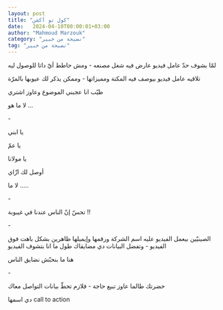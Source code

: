 ```yaml
---
layout: post
title: "كول تو أكشن"
date:   2024-04-10T00:00:01+03:00
author: "Mahmoud Marzouk"
category: "نصيحة من خبير"
tag: "نصيحة من خبير"
---
```



لمّا بشوف حدّ عامل فيديو عارض فيه شغل مصنعه - ومش حاطط أيّ
داتا للوصول ليه

تلاقيه عامل فيديو بيوصف فيه المكنة ومميزاتها - وممكن
يذكر لك عيوبها بالمرّة

طيّب انا عجبني الموضوع وعاوز اشتري

لا ما هو ...

\-

يا ابني

يا عمّ

يا مولانا

أوصل لك ازّاي

لا ما .....

\-

تحسّ إنّ الناس عندنا في غيبوبة !!

\-

الصينيّين بيعمل الفيديو عليه اسم الشركة ورقمها وإيميلها
ظاهرين بشكل باهت فوق الفيديو - وتفضل البيانات دي مضايقاك طول ما انا
بتشوف الفيديو

هنا ما بنحبّش نضايق الناس

\-

حضرتك طالما عاوز تبيع حاجة - فلازم تحطّ بيانات التواصل
معاك

دي اسمها call to action
